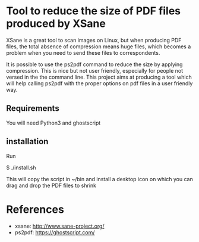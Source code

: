 # Tool to reduce the size of PDF files produced by XSane

XSane is a great tool to scan images on Linux, but when producing PDF files, the total absence of compression means huge files, which becomes a problem when you need to send these files to correspondents.

It is possible to use the ps2pdf command to reduce the size by applying compression. This is nice but not user friendly, especially for people not versed in the the command line. This project aims at producing a tool which will help calling ps2pdf with the proper options on pdf files in a user friendly way.


## Requirements

You will need Python3 and ghostscript

## installation

Run

$ ./install.sh

This will copy the script in ~/bin and install a desktop icon on which you can
drag and drop the PDF files to shrink


# References

* xsane: http://www.sane-project.org/
* ps2pdf: https://ghostscript.com/

